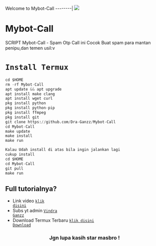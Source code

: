 Welcome to Mybot-Call
--------|
![](https://media.tenor.com/iVCiM9W7cvYAAAAd/welcome.gif)
# Mybot-Call
SCRIPT Mybot-Call - Spam Otp Call ini Cocok Buat spam para mantan penipu,dan temen usil:v
# `Install Termux`
```python
cd $HOME
rm -rf Mybot-Call
apt update && apt upgrade
apt install make clang
apt install wget curl
pkg install python
pkg install python-pip
pkg install ffmpeg
pkg install git
git clone https://github.com/Dra-Ganzz/Mybot-Call
cd Mybot-Call
make update
make install
make run

Kalau Udah install di atas bila ingin jalankan lagi
cukup install
cd $HOME
cd Mybot-Call
git pull
make run
```
</details>

## Full tutorialnya?
- Link video <code><a href="https://youtu.be/8KQ7LAVJ2II?si=17RSuAsiKMeZ08mv">klik disini</a></code>
- Subs yt admin <code><a href="https://youtube.com/@VindraGanzz">Vindra Ganzz</a></code>
- Download Termux Terbaru <code><a href="https://f-droid.org/repo/com.termux_1021.apk">klik disini Download</a></code>
<div align="center">

### Jgn lupa kasih star masbro !
</div>
